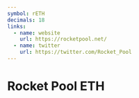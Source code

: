 ```yaml
---
symbol: rETH
decimals: 18
links:
  - name: website
    url: https://rocketpool.net/
  - name: twitter
    url: https://twitter.com/Rocket_Pool
---
```


# Rocket Pool ETH

